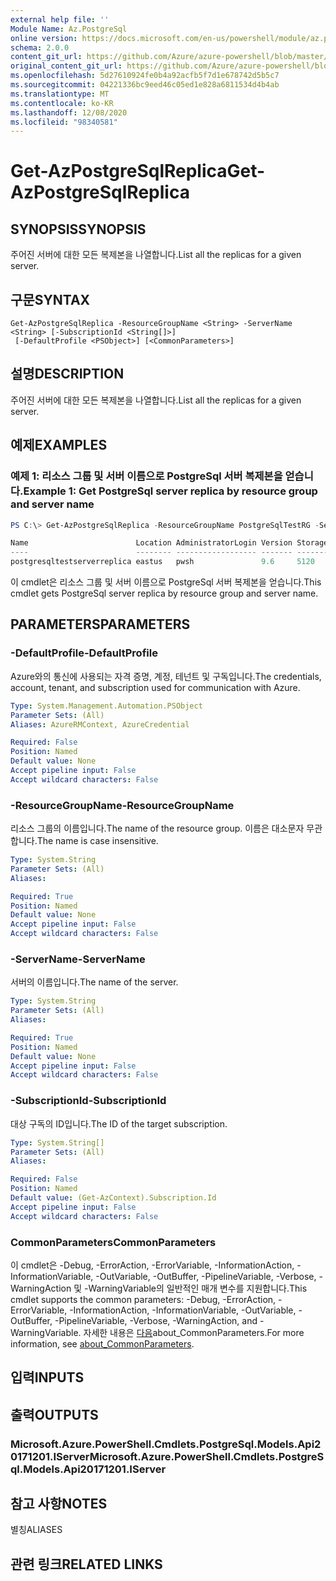 ```yaml
---
external help file: ''
Module Name: Az.PostgreSql
online version: https://docs.microsoft.com/en-us/powershell/module/az.postgresql/get-azpostgresqlreplica
schema: 2.0.0
content_git_url: https://github.com/Azure/azure-powershell/blob/master/src/PostgreSql/help/Get-AzPostgreSqlReplica.md
original_content_git_url: https://github.com/Azure/azure-powershell/blob/master/src/PostgreSql/help/Get-AzPostgreSqlReplica.md
ms.openlocfilehash: 5d27610924fe0b4a92acfb5f7d1e678742d5b5c7
ms.sourcegitcommit: 04221336bc9eed46c05ed1e828a6811534d4b4ab
ms.translationtype: MT
ms.contentlocale: ko-KR
ms.lasthandoff: 12/08/2020
ms.locfileid: "98340581"
---
```

# <span data-ttu-id="6166d-101">Get-AzPostgreSqlReplica</span><span class="sxs-lookup"><span data-stu-id="6166d-101">Get-AzPostgreSqlReplica</span></span>

## <span data-ttu-id="6166d-102">SYNOPSIS</span><span class="sxs-lookup"><span data-stu-id="6166d-102">SYNOPSIS</span></span>
<span data-ttu-id="6166d-103">주어진 서버에 대한 모든 복제본을 나열합니다.</span><span class="sxs-lookup"><span data-stu-id="6166d-103">List all the replicas for a given server.</span></span>

## <span data-ttu-id="6166d-104">구문</span><span class="sxs-lookup"><span data-stu-id="6166d-104">SYNTAX</span></span>

```
Get-AzPostgreSqlReplica -ResourceGroupName <String> -ServerName <String> [-SubscriptionId <String[]>]
 [-DefaultProfile <PSObject>] [<CommonParameters>]
```

## <span data-ttu-id="6166d-105">설명</span><span class="sxs-lookup"><span data-stu-id="6166d-105">DESCRIPTION</span></span>
<span data-ttu-id="6166d-106">주어진 서버에 대한 모든 복제본을 나열합니다.</span><span class="sxs-lookup"><span data-stu-id="6166d-106">List all the replicas for a given server.</span></span>

## <span data-ttu-id="6166d-107">예제</span><span class="sxs-lookup"><span data-stu-id="6166d-107">EXAMPLES</span></span>

### <span data-ttu-id="6166d-108">예제 1: 리소스 그룹 및 서버 이름으로 PostgreSql 서버 복제본을 얻습니다.</span><span class="sxs-lookup"><span data-stu-id="6166d-108">Example 1: Get PostgreSql server replica by resource group and server name</span></span>
```powershell
PS C:\> Get-AzPostgreSqlReplica -ResourceGroupName PostgreSqlTestRG -ServerName PostgreSqlTestServer

Name                        Location AdministratorLogin Version StorageProfileStorageMb SkuName   SkuTier        SslEnforcement
----                        -------- ------------------ ------- ----------------------- -------   -------        --------------
postgresqltestserverreplica eastus   pwsh               9.6     5120                    GP_Gen5_4 GeneralPurpose Enabled
```

<span data-ttu-id="6166d-109">이 cmdlet은 리소스 그룹 및 서버 이름으로 PostgreSql 서버 복제본을 얻습니다.</span><span class="sxs-lookup"><span data-stu-id="6166d-109">This cmdlet gets PostgreSql server replica by resource group and server name.</span></span>

## <span data-ttu-id="6166d-110">PARAMETERS</span><span class="sxs-lookup"><span data-stu-id="6166d-110">PARAMETERS</span></span>

### <span data-ttu-id="6166d-111">-DefaultProfile</span><span class="sxs-lookup"><span data-stu-id="6166d-111">-DefaultProfile</span></span>
<span data-ttu-id="6166d-112">Azure와의 통신에 사용되는 자격 증명, 계정, 테넌트 및 구독입니다.</span><span class="sxs-lookup"><span data-stu-id="6166d-112">The credentials, account, tenant, and subscription used for communication with Azure.</span></span>

```yaml
Type: System.Management.Automation.PSObject
Parameter Sets: (All)
Aliases: AzureRMContext, AzureCredential

Required: False
Position: Named
Default value: None
Accept pipeline input: False
Accept wildcard characters: False
```

### <span data-ttu-id="6166d-113">-ResourceGroupName</span><span class="sxs-lookup"><span data-stu-id="6166d-113">-ResourceGroupName</span></span>
<span data-ttu-id="6166d-114">리소스 그룹의 이름입니다.</span><span class="sxs-lookup"><span data-stu-id="6166d-114">The name of the resource group.</span></span>
<span data-ttu-id="6166d-115">이름은 대소문자 무관합니다.</span><span class="sxs-lookup"><span data-stu-id="6166d-115">The name is case insensitive.</span></span>

```yaml
Type: System.String
Parameter Sets: (All)
Aliases:

Required: True
Position: Named
Default value: None
Accept pipeline input: False
Accept wildcard characters: False
```

### <span data-ttu-id="6166d-116">-ServerName</span><span class="sxs-lookup"><span data-stu-id="6166d-116">-ServerName</span></span>
<span data-ttu-id="6166d-117">서버의 이름입니다.</span><span class="sxs-lookup"><span data-stu-id="6166d-117">The name of the server.</span></span>

```yaml
Type: System.String
Parameter Sets: (All)
Aliases:

Required: True
Position: Named
Default value: None
Accept pipeline input: False
Accept wildcard characters: False
```

### <span data-ttu-id="6166d-118">-SubscriptionId</span><span class="sxs-lookup"><span data-stu-id="6166d-118">-SubscriptionId</span></span>
<span data-ttu-id="6166d-119">대상 구독의 ID입니다.</span><span class="sxs-lookup"><span data-stu-id="6166d-119">The ID of the target subscription.</span></span>

```yaml
Type: System.String[]
Parameter Sets: (All)
Aliases:

Required: False
Position: Named
Default value: (Get-AzContext).Subscription.Id
Accept pipeline input: False
Accept wildcard characters: False
```

### <span data-ttu-id="6166d-120">CommonParameters</span><span class="sxs-lookup"><span data-stu-id="6166d-120">CommonParameters</span></span>
<span data-ttu-id="6166d-121">이 cmdlet은 -Debug, -ErrorAction, -ErrorVariable, -InformationAction, -InformationVariable, -OutVariable, -OutBuffer, -PipelineVariable, -Verbose, -WarningAction 및 -WarningVariable의 일반적인 매개 변수를 지원합니다.</span><span class="sxs-lookup"><span data-stu-id="6166d-121">This cmdlet supports the common parameters: -Debug, -ErrorAction, -ErrorVariable, -InformationAction, -InformationVariable, -OutVariable, -OutBuffer, -PipelineVariable, -Verbose, -WarningAction, and -WarningVariable.</span></span> <span data-ttu-id="6166d-122">자세한 내용은 [다음](http://go.microsoft.com/fwlink/?LinkID=113216)about_CommonParameters.</span><span class="sxs-lookup"><span data-stu-id="6166d-122">For more information, see [about_CommonParameters](http://go.microsoft.com/fwlink/?LinkID=113216).</span></span>

## <span data-ttu-id="6166d-123">입력</span><span class="sxs-lookup"><span data-stu-id="6166d-123">INPUTS</span></span>

## <span data-ttu-id="6166d-124">출력</span><span class="sxs-lookup"><span data-stu-id="6166d-124">OUTPUTS</span></span>

### <span data-ttu-id="6166d-125">Microsoft.Azure.PowerShell.Cmdlets.PostgreSql.Models.Api20171201.IServer</span><span class="sxs-lookup"><span data-stu-id="6166d-125">Microsoft.Azure.PowerShell.Cmdlets.PostgreSql.Models.Api20171201.IServer</span></span>

## <span data-ttu-id="6166d-126">참고 사항</span><span class="sxs-lookup"><span data-stu-id="6166d-126">NOTES</span></span>

<span data-ttu-id="6166d-127">별칭</span><span class="sxs-lookup"><span data-stu-id="6166d-127">ALIASES</span></span>

## <span data-ttu-id="6166d-128">관련 링크</span><span class="sxs-lookup"><span data-stu-id="6166d-128">RELATED LINKS</span></span>

